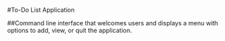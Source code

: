 #To-Do List Application

##Command line interface that welcomes users and displays a menu with options to add, view, or quit the application.


